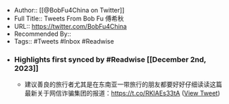 - Author:: [[@BobFu4China on Twitter]]
- Full Title:: Tweets From Bob Fu 傅希秋
- URL:: https://twitter.com/BobFu4China
- Recommended By::
- Tags:: #Tweets #Inbox #Readwise
- ### Highlights first synced by #Readwise [[December 2nd, 2023]]
    - 建议善良的旅行者尤其是在东南亚一带旅行的朋友都要好好仔细读读这篇最新关于网信诈骗集团的报道：https://t.co/RKlAEs33tA ([View Tweet](https://twitter.com/BobFu4China/status/1609937409822572544))

